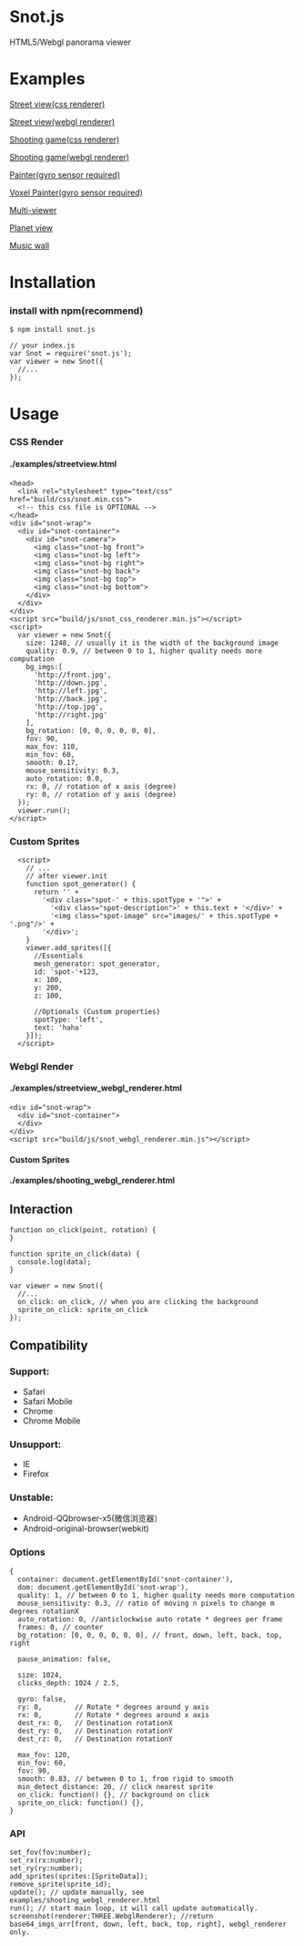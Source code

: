 # Snot.js
HTML5/Webgl panorama viewer

# Examples
[Street view(css renderer)](http://greensnot.github.io/snot.js/examples/streetview.html)

[Street view(webgl renderer)](http://greensnot.github.io/snot.js/examples/streetview_webgl_renderer.html)

[Shooting game(css renderer)](http://greensnot.github.io/snot.js/examples/shooting.html)

[Shooting game(webgl renderer)](http://greensnot.github.io/snot.js/examples/shooting_webgl_renderer.html)

[Painter(gyro sensor required)](http://greensnot.github.io/snot.js/examples/painter.html)

[Voxel Painter(gyro sensor required)](http://greensnot.github.io/snot.js/examples/voxel_painter.html)

[Multi-viewer](http://greensnot.github.io/snot.js/examples/multi_viewer.html)

[Planet view](http://greensnot.github.io/snot.js/examples/planet.html)

[Music wall](http://mclassical.org)

# Installation
### install with npm(recommend)
```
$ npm install snot.js
```
```
// your index.js
var Snot = require('snot.js');
var viewer = new Snot({
  //...
});
```

# Usage

### CSS Render
#### ./examples/streetview.html
```
<head>
  <link rel="stylesheet" type="text/css" href="build/css/snot.min.css">
  <!-- this css file is OPTIONAL -->
</head>
<div id="snot-wrap">
  <div id="snot-container">
    <div id="snot-camera">
      <img class="snot-bg front">
      <img class="snot-bg left">
      <img class="snot-bg right">
      <img class="snot-bg back">
      <img class="snot-bg top">
      <img class="snot-bg bottom">
    </div>
  </div>
</div>
<script src="build/js/snot_css_renderer.min.js"></script>
<script>
  var viewer = new Snot({
    size: 1248, // usually it is the width of the background image
    quality: 0.9, // between 0 to 1, higher quality needs more computation
    bg_imgs:[
      'http://front.jpg',
      'http://down.jpg',
      'http://left.jpg',
      'http://back.jpg',
      'http://top.jpg',
      'http://right.jpg'
    ],
    bg_rotation: [0, 0, 0, 0, 0, 0],
    fov: 90,
    max_fov: 110,
    min_fov: 60,
    smooth: 0.17,
    mouse_sensitivity: 0.3,
    auto_rotation: 0.0,
    rx: 0, // rotation of x axis (degree)
    ry: 0, // rotation of y axis (degree)
  });
  viewer.run();
</script>
```
### Custom Sprites
```
  <script>
    // ...
    // after viewer.init
    function spot_generator() {
      return '' +
        '<div class="spot-' + this.spotType + '">' +
          '<div class="spot-description">' + this.text + '</div>' +
          '<img class="spot-image" src="images/' + this.spotType + '.png"/>' +
        '</div>';
    }
    viewer.add_sprites([{
      //Essentials
      mesh_generator: spot_generator,
      id: 'spot-'+123,
      x: 100,
      y: 200,
      z: 100,

      //Optionals (Custom properties)
      spotType: 'left',
      text: 'haha'
    }]);
  </script>
```
### Webgl Render
#### ./examples/streetview_webgl_renderer.html
```
<div id="snot-wrap">
  <div id="snot-container">
  </div>
</div>
<script src="build/js/snot_webgl_renderer.min.js"></script>
```
#### Custom Sprites
#### ./examples/shooting_webgl_renderer.html

## Interaction
```
function on_click(point, rotation) {
}

function sprite_on_click(data) {
  console.log(data);
}

var viewer = new Snot({
  //...
  on_click: on_click, // when you are clicking the background
  sprite_on_click: sprite_on_click
});
```

## Compatibility

### Support:
* Safari
* Safari Mobile
* Chrome
* Chrome Mobile

### Unsupport:
* IE
* Firefox

### Unstable:
* Android-QQbrowser-x5(微信浏览器）
* Android-original-browser(webkit)

### Options
```
{
  container: document.getElementById('snot-container'),
  dom: document.getElementById('snot-wrap'),
  quality: 1, // between 0 to 1, higher quality needs more computation
  mouse_sensitivity: 0.3, // ratio of moving n pixels to change m degrees rotationX
  auto_rotation: 0, //anticlockwise auto rotate * degrees per frame
  frames: 0, // counter
  bg_rotation: [0, 0, 0, 0, 0, 0], // front, down, left, back, top, right

  pause_animation: false,

  size: 1024,
  clicks_depth: 1024 / 2.5,

  gyro: false,
  ry: 0,        // Rotate * degrees around y axis
  rx: 0,        // Rotate * degrees around x axis
  dest_rx: 0,   // Destination rotationX
  dest_ry: 0,   // Destination rotationY
  dest_rz: 0,   // Destination rotationY

  max_fov: 120,
  min_fov: 60,
  fov: 90,
  smooth: 0.83, // between 0 to 1, from rigid to smooth
  min_detect_distance: 20, // click nearest sprite
  on_click: function() {}, // background on click
  sprite_on_click: function() {},
}

```
### API
```
set_fov(fov:number);
set_rx(rx:number);
set_ry(ry:number);
add_sprites(sprites:[SpriteData]);
remove_sprite(sprite_id);
update(); // update manually, see examples/shooting_webgl_renderer.html
run(); // start main loop, it will call update automatically.
screenshot(renderer:THREE.WebglRenderer); //return base64_imgs_arr[front, down, left, back, top, right], webgl_renderer only.
```
